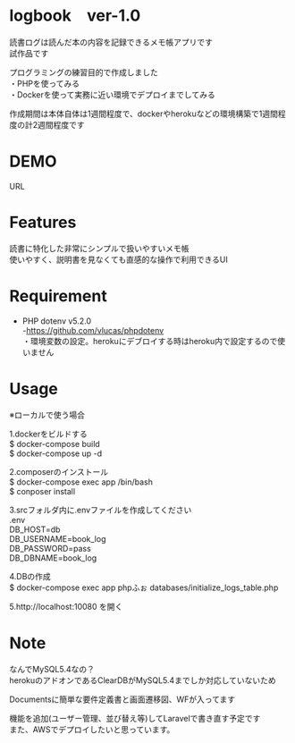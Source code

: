 # logbook　ver-1.0

 読書ログは読んだ本の内容を記録できるメモ帳アプリです  
 試作品です  
 
 プログラミングの練習目的で作成しました  
 ・PHPを使ってみる  
 ・Dockerを使って実務に近い環境でデプロイまでしてみる  
 
 作成期間は本体自体は1週間程度で、dockerやherokuなどの環境構築で1週間程度の計2週間程度です  

# DEMO

URL  

# Features

 読書に特化した非常にシンプルで扱いやすいメモ帳  
 使いやすく、説明書を見なくても直感的な操作で利用できるUI  

# Requirement

* PHP dotenv v5.2.0  
  -https://github.com/vlucas/phpdotenv  
  ・環境変数の設定。herokuにデブロイする時はheroku内で設定するので使いません  
  
 
# Usage

 ※ローカルで使う場合  
 
 1.dockerをビルドする  
   $ docker-compose build  
   $ docker-compose up -d  
    
 2.composerのインストール  
   $ docker-compose exec app /bin/bash  
   $ conposer install  
   
 3.srcフォルダ内に.envファイルを作成してください  
   .env  
     DB_HOST=db  
     DB_USERNAME=book_log  
     DB_PASSWORD=pass  
     DB_DBNAME=book_log  
     
 4.DBの作成  
   $ docker-compose exec app phpふぉ databases/initialize_logs_table.php
   
 5.http://localhost:10080 を開く
  
# Note

 なんでMySQL5.4なの？  
 herokuのアドオンであるClearDBがMySQL5.4までしか対応していないため  

 Documentsに簡単な要件定義書と画面遷移図、WFが入ってます  

 機能を追加(ユーザー管理、並び替え等)してLaravelで書き直す予定です  
 また、AWSでデプロイしたいと思っています。  
